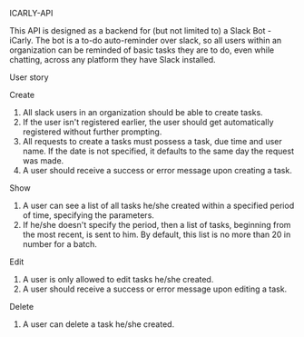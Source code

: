 ICARLY-API

This API is designed as a backend for (but not limited to) a Slack Bot - iCarly. The bot is a to-do auto-reminder over slack, so all users within an organization can be reminded of basic tasks they are to do, even while chatting, across any platform they have Slack installed.


User story

Create

1.	All slack users in an organization should be able to create tasks.
2.	If the user isn't registered earlier, the user should get automatically registered without further prompting.
3.	All requests to create a tasks must possess a task, due time and user name. If the date is not specified, it defaults to the same day the request was made.
4.	A user should receive a success or error message upon creating a task.

Show

1.	A user can see a list of all tasks he/she created within a specified period of time, specifying the parameters.
2.	If he/she doesn't specify the period, then a list of tasks, beginning from the most recent, is sent to him. By default, this list is no more than 20 in number for a batch.

Edit

1.	A user is only allowed to edit tasks he/she created.
2.	A user should receive a success or error message upon editing a task.

Delete

1.	A user can delete a task he/she created.
